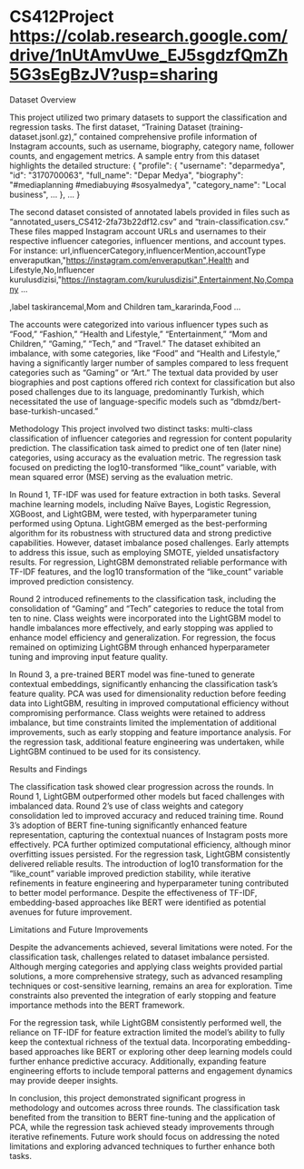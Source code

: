 # CS412Project https://colab.research.google.com/drive/1nUtAmvUwe_EJ5sgdzfQmZh5G3sEgBzJV?usp=sharing

Dataset Overview

This project utilized two primary datasets to support the classification and regression tasks. The first dataset, “Training Dataset (training-dataset.jsonl.gz),” contained comprehensive profile information of Instagram accounts, such as username, biography, category name, follower counts, and engagement metrics. A sample entry from this dataset highlights the detailed structure:
{
  "profile": {
    "username": "deparmedya",
    "id": "3170700063",
    "full_name": "Depar Medya",
    "biography": "#mediaplanning #mediabuying #sosyalmedya",
    "category_name": "Local business",
    ...
  },
  ...
}

The second dataset consisted of annotated labels provided in files such as “annotated_users_CS412-2fa73b22df12.csv” and “train-classification.csv.” These files mapped Instagram account URLs and usernames to their respective influencer categories, influencer mentions, and account types. For instance:
url,influencerCategory,influencerMention,accountType
enveraputkan,"https://instagram.com/enveraputkan",Health and Lifestyle,No,Influencer
kurulusdizisi,"https://instagram.com/kurulusdizisi",Entertainment,No,Company
...

,label
taskirancemal,Mom and Children
tam_kararinda,Food
...

The accounts were categorized into various influencer types such as “Food,” “Fashion,” “Health and Lifestyle,” “Entertainment,” “Mom and Children,” “Gaming,” “Tech,” and “Travel.” The dataset exhibited an imbalance, with some categories, like “Food” and “Health and Lifestyle,” having a significantly larger number of samples compared to less frequent categories such as “Gaming” or “Art.” The textual data provided by user biographies and post captions offered rich context for classification but also posed challenges due to its language, predominantly Turkish, which necessitated the use of language-specific models such as “dbmdz/bert-base-turkish-uncased.”

Methodology
This project involved two distinct tasks: multi-class classification of influencer categories and regression for content popularity prediction. The classification task aimed to predict one of ten (later nine) categories, using accuracy as the evaluation metric. The regression task focused on predicting the log10-transformed “like_count” variable, with mean squared error (MSE) serving as the evaluation metric.

In Round 1, TF-IDF was used for feature extraction in both tasks. Several machine learning models, including Naïve Bayes, Logistic Regression, XGBoost, and LightGBM, were tested, with hyperparameter tuning performed using Optuna. LightGBM emerged as the best-performing algorithm for its robustness with structured data and strong predictive capabilities. However, dataset imbalance posed challenges. Early attempts to address this issue, such as employing SMOTE, yielded unsatisfactory results. For regression, LightGBM demonstrated reliable performance with TF-IDF features, and the log10 transformation of the “like_count” variable improved prediction consistency.

Round 2 introduced refinements to the classification task, including the consolidation of “Gaming” and “Tech” categories to reduce the total from ten to nine. Class weights were incorporated into the LightGBM model to handle imbalances more effectively, and early stopping was applied to enhance model efficiency and generalization. For regression, the focus remained on optimizing LightGBM through enhanced hyperparameter tuning and improving input feature quality.

In Round 3, a pre-trained BERT model was fine-tuned to generate contextual embeddings, significantly enhancing the classification task’s feature quality. PCA was used for dimensionality reduction before feeding data into LightGBM, resulting in improved computational efficiency without compromising performance. Class weights were retained to address imbalance, but time constraints limited the implementation of additional improvements, such as early stopping and feature importance analysis. For the regression task, additional feature engineering was undertaken, while LightGBM continued to be used for its consistency.

Results and Findings

The classification task showed clear progression across the rounds. In Round 1, LightGBM outperformed other models but faced challenges with imbalanced data. Round 2’s use of class weights and category consolidation led to improved accuracy and reduced training time. Round 3’s adoption of BERT fine-tuning significantly enhanced feature representation, capturing the contextual nuances of Instagram posts more effectively. PCA further optimized computational efficiency, although minor overfitting issues persisted.
For the regression task, LightGBM consistently delivered reliable results. The introduction of log10 transformation for the “like_count” variable improved prediction stability, while iterative refinements in feature engineering and hyperparameter tuning contributed to better model performance. Despite the effectiveness of TF-IDF, embedding-based approaches like BERT were identified as potential avenues for future improvement.

Limitations and Future Improvements

Despite the advancements achieved, several limitations were noted. For the classification task, challenges related to dataset imbalance persisted. Although merging categories and applying class weights provided partial solutions, a more comprehensive strategy, such as advanced resampling techniques or cost-sensitive learning, remains an area for exploration. Time constraints also prevented the integration of early stopping and feature importance methods into the BERT framework.

For the regression task, while LightGBM consistently performed well, the reliance on TF-IDF for feature extraction limited the model’s ability to fully keep the contextual richness of the textual data. Incorporating embedding-based approaches like BERT or exploring other deep learning models could further enhance predictive accuracy. Additionally, expanding feature engineering efforts to include temporal patterns and engagement dynamics may provide deeper insights.

In conclusion, this project demonstrated significant progress in methodology and outcomes across three rounds. The classification task benefited from the transition to BERT fine-tuning and the application of PCA, while the regression task achieved steady improvements through iterative refinements. Future work should focus on addressing the noted limitations and exploring advanced techniques to further enhance both tasks.

